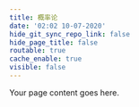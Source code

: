 ```yaml
---
title: 概率论
date: '02:02 10-07-2020'
hide_git_sync_repo_link: false
hide_page_title: false
routable: true
cache_enable: true
visible: false
---
```


Your page content goes here.